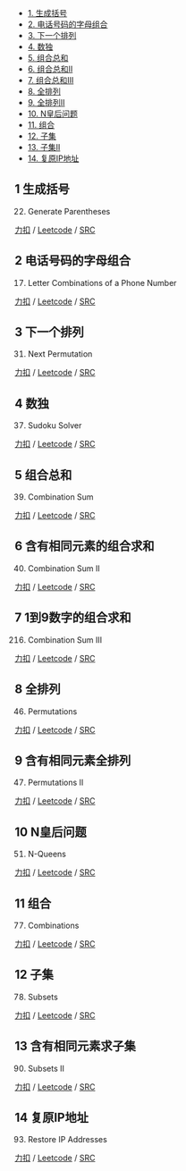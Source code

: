 <!-- GFM-TOC -->
* [1. 生成括号](#1-生成括号)
* [2. 电话号码的字母组合](#2-电话号码的字母组合)
* [3. 下一个排列](#3-下一个排列)
* [4. 数独](#4-数独)
* [5. 组合总和](#5-组合总和)
* [6. 组合总和II](#6-含有相同元素的组合求和)
* [7. 组合总和III](#7-1到9数字的组合求和)
* [8. 全排列](#8-全排列)
* [9. 全排列II](#9-含有相同元素全排列)
* [10. N皇后问题](#10-N皇后问题)
* [11. 组合](#11-组合)
* [12. 子集](#12-子集)
* [13. 子集II](#13-含有相同元素求子集)
* [14. 复原IP地址](#14-复原IP地址)
<!-- GFM-TOC -->

## 1 生成括号
22. Generate Parentheses

[力扣](https://leetcode-cn.com/problems/generate-parentheses/) / [Leetcode](https://leetcode.com/problems/generate-parentheses/) / [SRC](../algo_10_greedy/L55-m.cpp)

## 2 电话号码的字母组合
17. Letter Combinations of a Phone Number

[力扣](https://leetcode-cn.com/problems/letter-combinations-of-a-phone-number/) / [Leetcode](https://leetcode.com/problems/letter-combinations-of-a-phone-number/) / [SRC](../algo_10_greedy/L56-m.cpp)

## 3 下一个排列
31. Next Permutation

[力扣](https://leetcode-cn.com/problems/next-permutation/) / [Leetcode](https://leetcode.com/problems/next-permutation/) / [SRC](../algo_10_greedy/L134-m.cpp)

## 4 数独
37. Sudoku Solver

[力扣](https://leetcode-cn.com/problems/sudoku-solver/) / [Leetcode](https://leetcode.com/problems/sudoku-solver/) / [SRC](../algo_10_greedy/L455.cpp)

## 5 组合总和
39. Combination Sum

[力扣](https://leetcode-cn.com/combination-sum/) / [Leetcode](https://leetcode.com/problems/combination-sum/) / [SRC](../algo_10_greedy/L581.cpp)

## 6 含有相同元素的组合求和
40. Combination Sum II

[力扣](https://leetcode-cn.com/problems/combination-sum-ii/) / [Leetcode](https://leetcode.com/problems/combination-sum-ii/) / [SRC](../algo_10_greedy/L435-m.cpp)

## 7 1到9数字的组合求和
216. Combination Sum III	 

[力扣](https://leetcode-cn.com/problems/combination-sum-iii/) / [Leetcode](https://leetcode.com/problems/combination-sum-iii/) / [SRC](../algo_10_greedy/L452-m.cpp)

## 8 全排列  
46. Permutations

[力扣](https://leetcode-cn.com/problems/permutations/) / [Leetcode](https://leetcode.com/problems/permutations/) / [SRC](../algo_10_greedy/L406-m.cpp)

## 9 含有相同元素全排列
47. Permutations II

[力扣](https://leetcode-cn.com/problems/permutations-ii/) / [Leetcode](https://leetcode.com/problems/permutations-ii/) / [SRC](../algo_10_greedy/L605.cpp)

## 10 N皇后问题
51. N-Queens

[力扣](https://leetcode-cn.com/problems/n-queens/) / [Leetcode](https://leetcode.com/problems/n-queens/) / [SRC](../algo_10_greedy/L763-m.cpp)


## 11 组合
77. Combinations

[力扣](https://leetcode-cn.com/problems/combinations/) / [Leetcode](https://leetcode.com/problems/combinations/) / [SRC](../algo_10_greedy/L665.cpp)

## 12 子集
78. Subsets

[力扣](https://leetcode-cn.com/problems/subsets/) / [Leetcode](https://leetcode.com/problems/subsets/) / [SRC](../algo_10_greedy/L763-m.cpp)

## 13 含有相同元素求子集
90. Subsets II

[力扣](https://leetcode-cn.com/problems/subsets-ii/) / [Leetcode](https://leetcode.com/problems/subsets-ii/) / [SRC](../algo_10_greedy/L763-m.cpp)

## 14 复原IP地址
93. Restore IP Addresses

[力扣](https://leetcode-cn.com/problems/restore-ip-addresses/) / [Leetcode](https://leetcode.com/problems/restore-ip-addresses/) / [SRC](../algo_10_greedy/L763-m.cpp)




